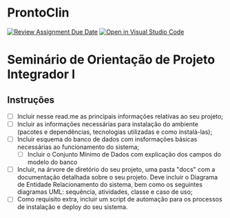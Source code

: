 # ProntoClin

[![Review Assignment Due Date](https://classroom.github.com/assets/deadline-readme-button-22041afd0340ce965d47ae6ef1cefeee28c7c493a6346c4f15d667ab976d596c.svg)](https://classroom.github.com/a/rYIvgP1_)
[![Open in Visual Studio Code](https://classroom.github.com/assets/open-in-vscode-2e0aaae1b6195c2367325f4f02e2d04e9abb55f0b24a779b69b11b9e10269abc.svg)](https://classroom.github.com/online_ide?assignment_repo_id=17068912&assignment_repo_type=AssignmentRepo)
# Seminário de Orientação de Projeto Integrador I

## Instruções

- [ ] Incluir nesse read.me as principais informações relativas ao seu projeto;
- [ ] Incluir as informações necessárias para instalação do ambiente (pacotes e dependências, tecnologias utilizadas e como instalá-las);
- [ ] Incluir esquema do banco de dados com insformações básicas necessárias ao funcionamento do sistema;
  - [ ] Incluir o Conjunto Mínimo de Dados com explicação dos campos do modelo do banco
- [ ] Incluir, na árvore de diretório do seu projeto, uma pasta "docs" com a documentação detalhada sobre o seu projeto. Deve incluir o Diagrama de Entidade Relacionamento do sistema, bem como os seguintes diagramas UML: sequência, atividades, classe e caso de uso;
- [ ] Como requisito extra, incluir um script de automação para os processos de instalação e deploy do seu sistema.
